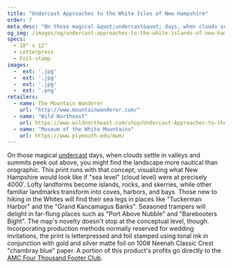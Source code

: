 ```yaml
---
title: "Undercast Approaches to the White Isles of New Hampshire"
order: 7
meta_desc: "On those magical &quot;undercast&quot; days, when clouds settle in valleys and summits peek out above, you might find the landscape more nautical than orographic. This print runs with that concept, assuming clouds have nestled at precisely 4000&#8242;."
og_img: /images/og/undercast-approaches-to-the-white-islands-of-new-hampshire.png
specs:
  - 18" x 12"
  - Letterpress
  - Foil-stamp
images:
  -  ext: '.jpg'
  -  ext: '.jpg'
  -  ext: '.jpg'
  -  ext: '.png'
retailers:
  - name: The Mountain Wanderer
    url: "http://www.mountainwanderer.com/"
  - name: "Wild Northeast"
    url: https://www.wildnortheast.com/shop/Undercast-Approaches-to-the-White-Isles-of-New-Hampshire-p178520669
  - name: "Museum of the White Mountains"
    url: https://www.plymouth.edu/mwm/
---
```


On those magical <a href='https://youtu.be/bf69enjayjg' target='_blank'>undercast</a> days, when clouds settle in valleys and summits peek out above, you might find the landscape more nautical than orographic. This print runs with that concept, visualizing what New Hampshire would look like if "sea level" (cloud level) were at precisely 4000&#8242;. Lofty landforms become islands, rocks, and skerries, while other familiar landmarks transform into coves, harbors, and bays. Those new to hiking in the Whites will find their sea legs in places like "Tuckerman Harbor" and the &quot;Grand Kancamagus Banks&quot;. Seasoned trampers will delight in far-flung places such as &quot;Port Above Nubble&quot; and &quot;Barebooters Bight&quot;. The map&#x27;s novelty doesn't stop at the conceptual level, though.  Incorporating production methods normally reserved for wedding invitations, the print is letterpressed and foil stamped using tonal ink in conjunction with gold and silver matte foil on 100# Neenah Classic Crest &quot;chambray blue&quot; paper. A portion of this product's profits go directly to the [AMC Four Thousand Footer Club](http://www.amc4000footer.org/).
